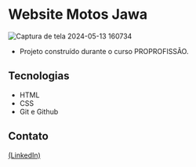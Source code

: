 # Website Motos Jawa

![Captura de tela 2024-05-13 160734](https://github.com/JoaoEduSB/Website_MotosJawa/assets/146045770/a30d6160-960c-4045-96bf-87641cb2a2e8)

- Projeto construído durante o curso PROPROFISSÃO.

## Tecnologias

- HTML
- CSS
- Git e Github

## Contato
[(LinkedIn)](https://www.linkedin.com/in/joaoedusb/)
